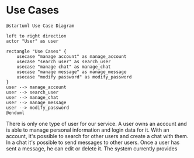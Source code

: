 # Use Cases
```plantuml
@startuml Use Case Diagram

left to right direction
actor "User" as user

rectangle "Use Cases" {
    usecase "manage account" as manage_account
    usecase "search user" as search_user
    usecase "manage chat" as manage_chat
    usecase "manage message" as manage_message
    usecase "modify password" as modify_password
}
user --> manage_account
user --> search_user
user --> manage_chat
user --> manage_message
user --> modify_password
@enduml
```

There is only one type of user for our service. A user owns an account and is able to manage personal information and login data for it. With an account, it's possible to search for other users and create a chat with them. In a chat it's possible to send messages to other users. Once a user has sent a message, he can edit or delete it. The system currently provides 
